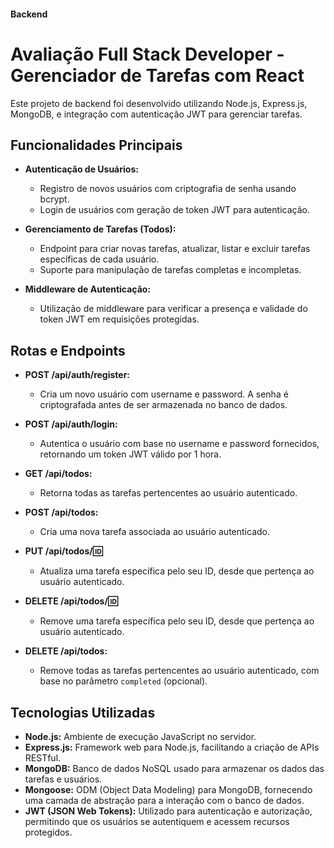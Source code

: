 #### Backend
# Avaliação Full Stack Developer - Gerenciador de Tarefas com React

Este projeto de backend foi desenvolvido utilizando Node.js, Express.js, MongoDB, e integração com autenticação JWT para gerenciar tarefas.

## Funcionalidades Principais

- **Autenticação de Usuários:**
  - Registro de novos usuários com criptografia de senha usando bcrypt.
  - Login de usuários com geração de token JWT para autenticação.

- **Gerenciamento de Tarefas (Todos):**
  - Endpoint para criar novas tarefas, atualizar, listar e excluir tarefas específicas de cada usuário.
  - Suporte para manipulação de tarefas completas e incompletas.

- **Middleware de Autenticação:**
  - Utilização de middleware para verificar a presença e validade do token JWT em requisições protegidas.

## Rotas e Endpoints

- **POST /api/auth/register:**
  - Cria um novo usuário com username e password. A senha é criptografada antes de ser armazenada no banco de dados.

- **POST /api/auth/login:**
  - Autentica o usuário com base no username e password fornecidos, retornando um token JWT válido por 1 hora.

- **GET /api/todos:**
  - Retorna todas as tarefas pertencentes ao usuário autenticado.

- **POST /api/todos:**
  - Cria uma nova tarefa associada ao usuário autenticado.

- **PUT /api/todos/:id:**
  - Atualiza uma tarefa específica pelo seu ID, desde que pertença ao usuário autenticado.

- **DELETE /api/todos/:id:**
  - Remove uma tarefa específica pelo seu ID, desde que pertença ao usuário autenticado.

- **DELETE /api/todos:**
  - Remove todas as tarefas pertencentes ao usuário autenticado, com base no parâmetro `completed` (opcional).

## Tecnologias Utilizadas

- **Node.js:** Ambiente de execução JavaScript no servidor.
- **Express.js:** Framework web para Node.js, facilitando a criação de APIs RESTful.
- **MongoDB:** Banco de dados NoSQL usado para armazenar os dados das tarefas e usuários.
- **Mongoose:** ODM (Object Data Modeling) para MongoDB, fornecendo uma camada de abstração para a interação com o banco de dados.
- **JWT (JSON Web Tokens):** Utilizado para autenticação e autorização, permitindo que os usuários se autentiquem e acessem recursos protegidos.

